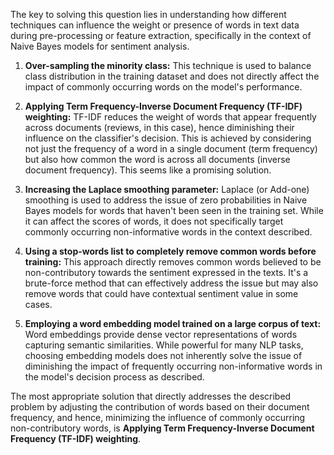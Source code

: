 The key to solving this question lies in understanding how different techniques can influence the weight or presence of words in text data during pre-processing or feature extraction, specifically in the context of Naive Bayes models for sentiment analysis.

1. **Over-sampling the minority class:** This technique is used to balance class distribution in the training dataset and does not directly affect the impact of commonly occurring words on the model's performance.
   
2. **Applying Term Frequency-Inverse Document Frequency (TF-IDF) weighting:** TF-IDF reduces the weight of words that appear frequently across documents (reviews, in this case), hence diminishing their influence on the classifier's decision. This is achieved by considering not just the frequency of a word in a single document (term frequency) but also how common the word is across all documents (inverse document frequency). This seems like a promising solution.
   
3. **Increasing the Laplace smoothing parameter:** Laplace (or Add-one) smoothing is used to address the issue of zero probabilities in Naive Bayes models for words that haven't been seen in the training set. While it can affect the scores of words, it does not specifically target commonly occurring non-informative words in the context described.
   
4. **Using a stop-words list to completely remove common words before training:** This approach directly removes common words believed to be non-contributory towards the sentiment expressed in the texts. It's a brute-force method that can effectively address the issue but may also remove words that could have contextual sentiment value in some cases.
   
5. **Employing a word embedding model trained on a large corpus of text:** Word embeddings provide dense vector representations of words capturing semantic similarities. While powerful for many NLP tasks, choosing embedding models does not inherently solve the issue of diminishing the impact of frequently occurring non-informative words in the model's decision process as described.

The most appropriate solution that directly addresses the described problem by adjusting the contribution of words based on their document frequency, and hence, minimizing the influence of commonly occurring non-contributory words, is **Applying Term Frequency-Inverse Document Frequency (TF-IDF) weighting**.
